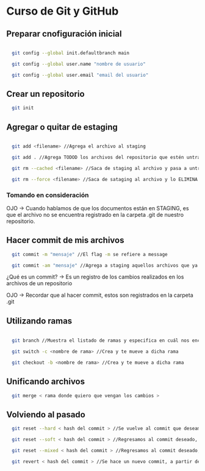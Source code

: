 # Curso de Git y GitHub

## Preparar cnofiguración inicial

```bash

  git config --global init.defaultbranch main

  git config --global user.name "nombre de usuario"

  git config --global user.email "email del usuario"

```

## Crear un repositorio

```bash
  git init
```

## Agregar o quitar de estaging

```bash

  git add <filename> //Agrega el archivo al staging

  git add . //Agrega TODOD los archivos del repositorio que estén untracked a staging

  git rm --cached <filename> //Saca de staging al archivo y pasa a untracked

  git rm --force <filename> //Saca de sataging al archivo y lo ELIMINA

```

### Tomando en consideración

OJO -> Cuando hablamos de que los documentos están en STAGING, es que el archivo no se encuentra registrado en la carpeta .git de nuestro repositorio.

## Hacer commit de mis archivos

```bash
  git commit -m "mensaje" //El flag -m se refiere a message

  git commit -am "mensaje" //Agrega a staging aquellos archivos que ya estaban creados y se les hicieron cambios. Sin embargo, no agregan archivos recién creados a staging, se debe usar "git add"
```

¿Qué es un commit? -> Es un registro de los cambios realizados en los archivos de un repositorio

OJO -> Recordar que al hacer commit, estos son registrados en la carpeta .git

## Utilizando ramas

```bash
  
  git branch //Muestra el listado de ramas y especifica en cuál nos encontramos en dicho momento

  git switch -c <nombre de rama> //Crea y te mueve a dicha rama

  git checkout -b <nombre de rama> //Crea y te mueve a dicha rama

```

## Unificando archivos

```bash
  git merge < rama donde quiero que vengan los cambios >
```

## Volviendo al pasado

```bash
  git reset --hard < hash del commit > //Se vuelve al commit que deseamos, al usar el flag "hard", los archivos de los nuevos commits se pierden.

  git reset --soft < hash del commit > //Regresamos al commit deseado, sin embargo, no se pierden los archivos nuevos creados o modificados.

  git reset --mixed < hash del commit > //Regresamos al commit deseado, sin embargo, los archivos nuevos creados hasta ese commit se toman como fuera del area de staging

  git revert < hash del commit > //Se hace un nuevo commit, a partir del hash de un commit anterior
```

